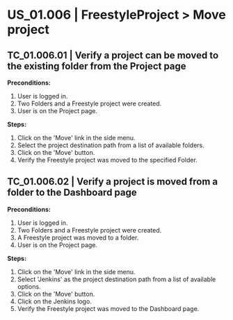 # US_01.006 | FreestyleProject > Move project

## TC_01.006.01 | Verify a project can be moved to the existing folder from the Project page
**Preconditions:**
1. User is logged in.
2. Two Folders and a Freestyle project were created.
3. User is on the Project page.

**Steps:**
1. Click on the 'Move' link in the side menu.
2. Select the project destination path from a list of available folders.
3. Click on the 'Move' button.
4. Verify the Freestyle project was moved to the specified Folder.




## TC_01.006.02 | Verify a project is moved from a folder to the Dashboard page
**Preconditions:**
1. User is logged in.
2. Two Folders and a Freestyle project were created.
3. A Freestyle project was moved to a folder.
4. User is on the Project page.

**Steps:**
1. Click on the 'Move' link in the side menu.
2. Select 'Jenkins' as the project destination path from a list of available options.
3. Click on the 'Move' button.
4. Click on the Jenkins logo.
5. Verify the Freestyle project was moved to the Dashboard page.